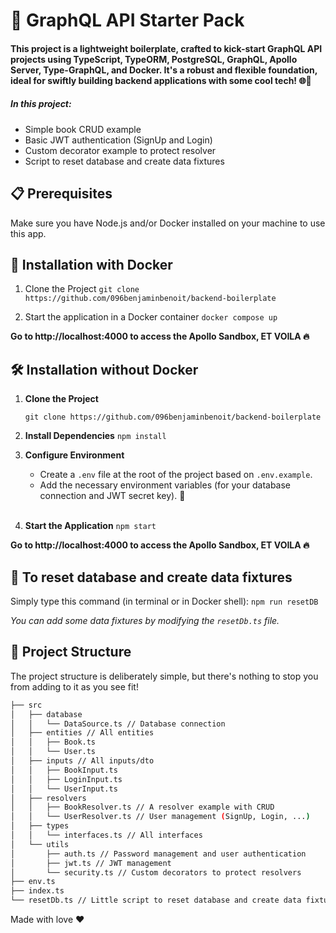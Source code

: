 # 🚀 GraphQL API Starter Pack

#### This project is a lightweight boilerplate, crafted to kick-start GraphQL API projects using TypeScript, TypeORM, PostgreSQL, GraphQL, Apollo Server, Type-GraphQL, and Docker. It's a robust and flexible foundation, ideal for swiftly building backend applications with some cool tech! 🌐🔧

##### In this project:
- Simple book CRUD example
- Basic JWT authentication (SignUp and Login)
- Custom decorator example to protect resolver
- Script to reset database and create data fixtures

## 📋 Prerequisites

Make sure you have Node.js and/or Docker installed on your machine to use this app.

## 🐳 Installation with Docker

1. Clone the Project
    `git clone https://github.com/096benjaminbenoit/backend-boilerplate`
    <br>

2. Start the application in a Docker container
    `docker compose up`
    <br>

**Go to http://localhost:4000 to access the Apollo Sandbox, ET VOILA 🔥**

## 🛠 Installation without Docker

1.  **Clone the Project**

    `git clone https://github.com/096benjaminbenoit/backend-boilerplate`
    <br>

2.  **Install Dependencies**
    `npm install`
    <br>

3.  **Configure Environment**
    - Create a `.env` file at the root of the project based on `.env.example`.
    - Add the necessary environment variables (for your database connection and JWT secret key). 🔑
    <br>

4.  **Start the Application**
    `npm start`

**Go to http://localhost:4000 to access the Apollo Sandbox, ET VOILA 🔥**

## 🔄 To reset database and create data fixtures
Simply type this command (in terminal or in Docker shell):
`npm run resetDB`

_You can add some data fixtures by modifying the `resetDb.ts` file._

## 📁 Project Structure

The project structure is deliberately simple, but there's nothing to stop you from adding to it as you see fit!

```bash
├── src
│   ├── database
│   │   └── DataSource.ts // Database connection
│   ├── entities // All entities
│   │   ├── Book.ts
│   │   └── User.ts
│   ├── inputs // All inputs/dto
│   │   ├── BookInput.ts
│   │   ├── LoginInput.ts
│   │   └── UserInput.ts
│   ├── resolvers
│   │   ├── BookResolver.ts // A resolver example with CRUD
│   │   └── UserResolver.ts // User management (SignUp, Login, ...)
│   ├── types
│   │   └── interfaces.ts // All interfaces
│   └── utils
│       ├── auth.ts // Password management and user authentication
│       ├── jwt.ts // JWT management
│       └── security.ts // Custom decorators to protect resolvers
├── env.ts
├── index.ts
└── resetDb.ts // Little script to reset database and create data fixtures
```

Made with love ❤️
